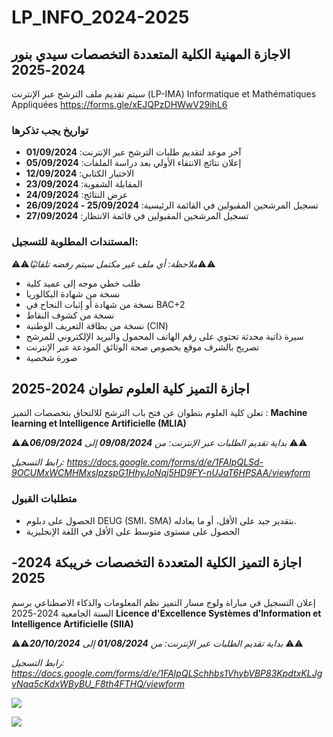 # LP_INFO_2024-2025
## الاجازة المهنية الكلية المتعددة التخصصات سيدي بنور 2024-2025

سيتم تقديم ملف الترشح عبر الإنترنت (LP-IMA) Informatique et Mathématiques Appliquées
https://forms.gle/xEJQPzDHWwV29ihL6
### تواريخ يجب تذكرها
* آخر موعد لتقديم طلبات الترشح عبر الإنترنت: **01/09/2024**
* إعلان نتائج الانتقاء الأولي بعد دراسة الملفات: **05/09/2024**
* الاختبار الكتابي: **12/09/2024**
* المقابلة الشفوية: **23/09/2024**
* عرض النتائج: **24/09/2024**
* تسجيل المرشحين المقبولين في القائمة الرئيسية: **25/09/2024  -  26/09/2024**
* تسجيل المرشحين المقبولين في قائمة الانتظار: **27/09/2024** 
### المستندات المطلوبة للتسجيل:
⚠️⚠️*ملاحظة: أي ملف غير مكتمل سيتم رفضه تلقائيًا*⚠️⚠️
* طلب خطي موجه إلى عميد كلية
* نسخة من شهادة البكالوريا
* نسخة من شهادة أو إثبات النجاح في BAC+2
* نسخة من كشوف النقاط
* نسخة من بطاقة التعريف الوطنية (CIN)
* سيرة ذاتية محدثة تحتوي على رقم الهاتف المحمول والبريد الإلكتروني للمرشح
* تصريح بالشرف موقع بخصوص صحة الوثائق المودعة عبر الإنترنت
* صورة شخصية
## اجازة التميز كلية العلوم تطوان 2024-2025
تعلن كلية العلوم بتطوان عن فتح باب الترشح للالتحاق بتخصصات التميز : 
**Machine learning et Intelligence Artificielle (MLIA)**

⚠️⚠️*بداية تقديم الطلبات عبر الإنترنت: من **09/08/2024** إلى **06/09/2024*** ⚠️⚠️

*رابط التسجيل: https://docs.google.com/forms/d/e/1FAIpQLSd-9OCUMxWCMHMxsIpzspG1HhyJoNqj5HD9FY-nUJaT6HPSAA/viewform*
### متطلبات القبول

* الحصول على دبلوم DEUG (SMI، SMA) بتقدير جيد على الأقل، أو ما يعادله.
* الحصول على مستوى متوسط على الأقل في اللغة الإنجليزية

## اجازة التميز الكلية المتعددة التخصصات خريبكة 2024-2025
إعلان التسجيل في مباراة ولوج مسار التميز نظم المعلومات والذكاء الاصطناعي  برسم السنة الجامعية 2024-2025
**Licence d'Excellence Systèmes d’Information et Intelligence Artificielle (SIIA)**


⚠️⚠️*بداية تقديم الطلبات عبر الإنترنت: من **01/08/2024** إلى **20/10/2024*** ⚠️⚠️

*رابط التسجيل: https://docs.google.com/forms/d/e/1FAIpQLSchhbs1VhybVBP83KpdtxKLJgvNaa5cKdxWByBU_F8th4FTHQ/viewform*



![](https://blogger.googleusercontent.com/img/b/R29vZ2xl/AVvXsEjWezSLuRLLMq3oGS5jL0h86rOa_HjWuUISmNHUflB6QVQHH1NniXqFzcYeWWTVUYgCTt-EXJi8M2lHmQc3xFLxgWztdp6jwZSoSpKUzl4aJnps__5UmxSiy4Pi7PS0HueOBGImtKtcSE7BlgTfyiV1DfmuYflEgF9KAhxtlTsPCZigH9MCzbide0C8TO_a/s1650/Avis-Lic-Excellence-S2IA-aout-2024_page-0001.jpg)

![](https://blogger.googleusercontent.com/img/b/R29vZ2xl/AVvXsEhld6ccZ736QccjYFTGhrh5EuKmjMX3BXdyb6sKMaCKP9jki0KQvyirUIvOmekC5qLCZNt2AKnQcH4myHvNkiYLMDgXGqWbSSa6wPVD11ZKYauwn4zhsMLx_4kjoktXEaXsdhgkEqhjcdiA5gslI5TkfhA3YVfDXuh4ifTXsD-z7o3p_T9YpaYNvE-yIlgn/s1650/Avis-Lic-Excellence-S2IA-aout-2024_page-0002.jpg)

















